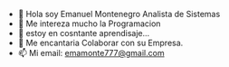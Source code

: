 - 👋 Hola soy Emanuel Montenegro Analista de Sistemas
- 👀 Me intereza mucho la Programacion 
- 🌱 estoy en cosntante aprendisaje...
- 💞️ Me encantaria Colaborar con su Empresa.
- 📫 Mi email: emamonte777@gmail.com

